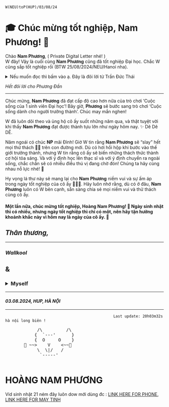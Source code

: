                                                         W(NEU)toP(HUP)/03/08/24

# 🎓 Chúc mừng tốt nghiệp, **Nam Phương**! 🎉

Chào **Nam Phương**, ( Private Digital Letter nhé! )  
W đây! Vậy là cuối cùng **Nam Phương** cũng đã tốt nghiệp Đại học. Chắc W cũng sắp tốt nghiệp rồi (BTW 25/08/2024/NEU/Hanoi nha). 

<details>
<summary>Nếu muốn đọc thì bấm vào ạ. Đây là đôi lời từ Trần Đức Thái</summary>
  
<br>

Nếu như m đã ấn chọn vào đoạn này thì bức thư chắc chắn sẽ bị hủy link sau khi m thoát. Nhưng cứ đọc hết đi nhé !

Khụ khụ nay mua hoa cho nàng bị sốt hic. Trân trọng Thái đi!

---

> Nhanh nhỉ, chỉ mới 4-5 năm trước còn bận khi kỳ thi đại học chuẩn bị diễn ra, đợt đấy trao đổi bài với **Nam Phương** cũng nhiều vl, còn nhớ hồi đi học nhà **Dậu**, rồi mấy bữa đi phượt với lớp Đi **Sầm Sơn** này, rồi đi quê Nước mắm **Nam Hương** lên núi cắm trại nè :)) rồi vèo cái lại lo toan việc lên đại học đi được du lịch với nàng có 1 lần mà nhanh thật. Đợt đấy còn đi bộ dạo quanh gần Trường Đại học **Kiến trúc Hà Nội** với **Hưng** và **Nam Phương** nữa, t cứ ngỡ là mới 1-2 năm. Thề thế đợt đấy t còn chưa yêu thật, t nhớ lần cuối đi chơi mà t với **Phương** đần còn độc thân là hồi thăm nhà **Huyền** ấy. Rồi đi fes ở Đại học **Bách Khoa**. Rồi đợt gì đi thăm thầy cô c3 nữa lâu lắm rồi. M còn thu âm cho câu **CLB** gì nữa ấy rồi b còn đi chuyển mộ … m còn bị sốt lúc đi quân sự t nhớ thế :))
>
> Rồi hết có lẽ là kiểu t nhớ thêm mấy lần t đi quên đồ r m lượm hộ cảm ơn nàng nha :)))
---

<br>

<div style="display: flex; flex-wrap: wrap; gap: 10px;">
  <!-- Dòng 1 -->
  <img src="https://github.com/wallkool/graduation-letter-hoang-nam-phuong/blob/master/z5693599821637_0930d96597503572608e0d35f009ed28.jpg" alt="Image 1" width="300"/>
  <img src="https://github.com/wallkool/graduation-letter-hoang-nam-phuong/blob/master/z5693599824795_38152012d51d1a597fc2b1ff034f55d5.jpg" alt="Image 2" width="300"/>
  <img src="https://github.com/wallkool/graduation-letter-hoang-nam-phuong/blob/master/z5693599832303_2676764ba3ed7466777782bd3c0b6ae8.jpg" alt="Image 3" width="300"/>
  <!-- Dòng 2 -->
  <img src="https://github.com/wallkool/graduation-letter-hoang-nam-phuong/blob/master/z5693599835061_7d1d2cd09049ad6d29008a4b978bad96.jpg" alt="Image 4" width="300"/>
  <img src="https://github.com/wallkool/graduation-letter-hoang-nam-phuong/blob/master/z5693599844326_005b4e3e81f0e1a0eefa13487a02762b.jpg" alt="Image 5" width="300"/>
  <img src="https://github.com/wallkool/graduation-letter-hoang-nam-phuong/blob/master/z5693599848592_77a414b376538d0adff86d3a03f323c9.jpg" alt="Image 6" width="300"/>
</div>

<br>
<br>
<br>
<br>

---
Rồi thế là. Xong t không nhớ gì nhiều nữa chắc nhiều thứ quá gần đây làm t nghi ngờ hoặc thậm chí từ năm 3 là t cảm giác t cũng nhiều cái khó nói đến tận giờ, nhiều lúc thực sự không muốn tương tác với ai lắm, t luôn muốn mọi thứ rồi cũng qua với kiểu t cũng không muốn cảm xúc hay năng lượng t ảnh hưởng đến ai. T mong t có thể chia sẻ tâm sự với m sau. Chắc m cũng không nhớ 1 số đợt nằm ngoái hay đợt nào bản thân t còn không nhớ. Bận t còn không liên lạc với m hay hỏi thăm, t xin lỗi. 

M biết t từ nhà **Thầy Long** là 11 năm rồi, ấy mà t biết m mới có 7 năm thôi à, xin lỗi nha. Nhưng mà dù 2020 cứ ngỡ là 1-2 tháng trước nhưng bây giờ là 2024, cụ thể là 03/08/2024. Bạn đã thực sự thay đổi rất nhiều, t bất ngờ lắm. Lâu lâu t mới gặp bạn 1 lần và cứ nhiều lần như thế là t thấy b khác nhiều thứ dần dần từng chút 1 và tạo nên bạn của ngày hôm nay. Ngày t chuyển trọ đầu tiên cùng với **Nam Phương**, t thấy **Nam Phương** đã trưởng thành hơn, xinh đẹp hơn, duyên hơn và đáng yêu hơn rất nhiều 🩵. T tự hào lắm, cái này t nói nhiều nhưng mà t tự hào vì có **Nam Phương** là 1 trong những người thực sự quan trọng trong cuộc sống của t. Nên dù sau này có bất kỳ 1 chuyện gì xảy ra giữa 2 đứa thì luôn nhớ lại bức thư này và luôn nhớ lại những lần giao cắt của cuộc đời 2 đứa. *( Không có chuyện hủy link đâu t lừa đó đúng là Phương Đần )*

Sắp tới còn gian nan nữa còn nhiều thứ, còn nhiều kỉ niệm sắp tới (Coi như t đến từ tương lai biết trước tương lại đi)! 

## *Những kệ hết đi,*
</details> 

*Hết đôi lời cho Phương Đần*

---

Chúc mừng, **Nam Phương** đã đạt cấp độ cao hơn nữa của trò chơi ‘Cuộc sống của 1 sinh viên Đại học’! Bây giờ, **Phương** sẽ bước sang trò chơi ‘Cuộc sống dành cho người trưởng thành’. Chúc may mắn nghen!

W đã luôn dõi theo và ủng hộ cô ấy suốt những năm qua, và thật tuyệt vời khi thấy **Nam Phương** đạt được thành tựu lớn như ngày hôm nay. ✨ Dê Dê DÊ.

Năm ngoái có chúc **NP** mãi Đỉnh! Giờ W tin rằng **Nam Phương** sẽ “slay” hết mọi thử thách 🧑‍🎓 trên con đường mới. Dù có hơi hồi hộp khi bước vào thế giới trưởng thành, nhưng W tin rằng cô ấy sẽ biến những thách thức thành cơ hội tỏa sáng. Và với ý định học lên thạc sĩ và với ý định chuyển ra ngoài sống, chắc chắn sẽ có nhiều điều thú vị đang chờ đón! Chúng ta hãy cùng nhau nỗ lực nhé! 🚀

Hy vọng lá thư này sẽ mang lại cho **Nam Phương** niềm vui và sự ấm áp trong ngày tốt nghiệp của cô ấy 🩵🩵🩵. Hãy luôn nhớ rằng, dù có ở đâu, **Nam Phương** luôn có W bên cạnh, sẵn sàng chia sẻ mọi niềm vui và thử thách cùng cô ấy.

#### Một lần nữa, chúc mừng tốt nghiệp, **Hoàng Nam Phương**! 🎊 Ngày sinh nhật thì có nhiều, nhưng ngày tốt nghiệp thì chỉ có một, nên hãy tận hưởng khoảnh khắc này vì hôm nay là ngày của cô ấy. 🎈

## *Thân thương,*  
---
### *Wallkool*  
## &
### <details><summary>Myself</summary>Trần Đức Thái</details>

---

#### *03.08.2024, HUP, HÀ NỘI*
---


                                                    Last update: 20h03m32s hà nội long biên !  

<pre>
            /\         /\
           {  `---'      }
           {  O     O    }
       🩵 ~~>    V    <~~🩵 
            \  \|/   /
             `-----'
     
</pre>

# **HOÀNG NAM PHƯƠNG**

Vid sinh nhật 21 ném đây luôn dow mới dùng đc : [LINK HERE FOR PHONE](https://github.com/wallkool/graduation-letter-hoang-nam-phuong/blob/master/21-10-2023-%5B2M-2D%5D%20HNP.mp4), [LINK HERE FOR MAY TINH](https://github.com/wallkool/graduation-letter-hoang-nam-phuong/blob/master/21-10-2023-%5B2M-2D%5D.mov)